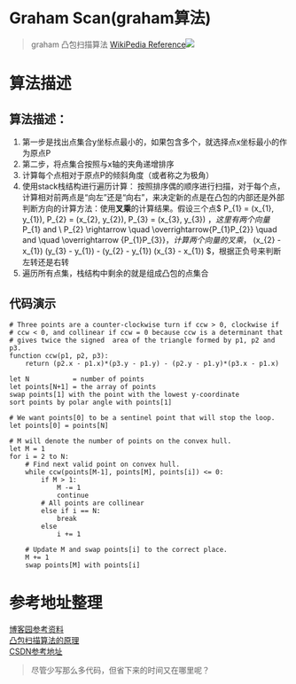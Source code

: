 # Graham Scan(graham算法)

> graham 凸包扫描算法
> [WikiPedia Reference![](https://upload.wikimedia.org/wikipedia/commons/thumb/7/71/GrahamScanDemo.gif/200px-GrahamScanDemo.gif)](https://en.wikipedia.org/wiki/Graham_scan)

# 算法描述

## 算法描述：

1. 第一步是找出点集合y坐标点最小的，如果包含多个，就选择点x坐标最小的作为原点P
2. 第二步，将点集合按照与x轴的夹角递增排序
3. 计算每个点相对于原点P的倾斜角度（或者称之为极角）
4. 使用stack栈结构进行遍历计算：
   按照排序偶的顺序进行扫描，对于每个点，计算相对前两点是“向左”还是“向右”，来决定新的点是在凸包的内部还是外部
   判断方向的计算方法：使用**叉乘**的计算结果。假设三个点$ P_{1} = (x_{1}, y_{1}), P_{2} = (x_{2}, y_{2}), P_{3} = (x_{3},
   y_{3}) $，这里有两个向量$ P_{1} and \ P_{2} \rightarrow \quad \overrightarrow{P_{1}P_{2}} \quad and \quad
   \overrightarrow {P_{1}P_{3}}$，计算两个向量的叉乘，$ (x_{2} - x_{1}) (y_{3} - y_{1}) - (y_{2} - y_{1}) (x_{3} - x_{1})
   $，根据正负号来判断左转还是右转
5. 遍历所有点集，栈结构中剩余的就是组成凸包的点集合

## 代码演示

```shell
# Three points are a counter-clockwise turn if ccw > 0, clockwise if
# ccw < 0, and collinear if ccw = 0 because ccw is a determinant that
# gives twice the signed  area of the triangle formed by p1, p2 and p3.
function ccw(p1, p2, p3):
    return (p2.x - p1.x)*(p3.y - p1.y) - (p2.y - p1.y)*(p3.x - p1.x)
```

```shell
let N           = number of points
let points[N+1] = the array of points
swap points[1] with the point with the lowest y-coordinate
sort points by polar angle with points[1]

# We want points[0] to be a sentinel point that will stop the loop.
let points[0] = points[N]

# M will denote the number of points on the convex hull.
let M = 1
for i = 2 to N:
    # Find next valid point on convex hull.
    while ccw(points[M-1], points[M], points[i]) <= 0:
        if M > 1:
            M -= 1
            continue
        # All points are collinear
        else if i == N:
            break
        else
            i += 1

    # Update M and swap points[i] to the correct place.
    M += 1
    swap points[M] with points[i]
```

# 参考地址整理

[博客园参考资料](http://www.cnblogs.com/Booble/archive/2011/02/28/1967179.html)  
[凸包扫描算法的原理](https://wz.cnblogs.com/my/?tag=%E5%87%B8%E5%8C%85)  
[CSDN参考地址](http://blog.csdn.net/cumtwyc/article/details/49387333)

> 尽管少写那么多代码，但省下来的时间又在哪里呢？





